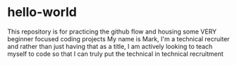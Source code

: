 # hello-world
This repository is for practicing the github flow and housing some VERY beginner focused coding projects
My name is Mark, I'm a technical recruiter and rather than just having that as a title, I am actively looking to teach myself to code so that I can truly put the technical in technical recruitment
